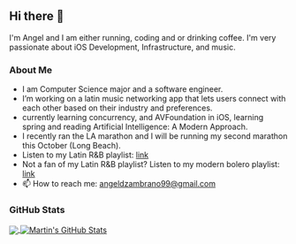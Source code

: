 ## Hi there 👋

 I'm Angel and I am either running, coding and or drinking coffee. I'm very passionate about iOS Development, Infrastructure, and music. 

### About Me 
- I am Computer Science major and a software engineer.  
- I’m working on a latin music networking app that lets users connect with each other based on their industry and preferences.
- currently learning concurrency, and AVFoundation in iOS, learning spring and reading Artificial Intelligence: A Modern Approach.
- I recently ran the LA marathon and I will be running my second marathon this October (Long Beach). 
- Listen to my Latin R&B playlist: <a href="https://open.spotify.com/playlist/1uXII1uCQ1dW0Zo6lupxmh?si=708ae888e9fd4639">link</a>
- Not a fan of my Latin R&B playlist? Listen to my modern bolero playlist: <a href="https://open.spotify.com/playlist/1uXII1uCQ1dW0Zo6lupxmh?si=76e6331b86f644ef">link</a>
- 📫 How to reach me: angeldzambrano99@gmail.com 

### GitHub Stats

<a href="https://github.com/angeldzzz23/angeldzzz23">
  <img align="center" src="https://github-readme-stats.vercel.app/api/top-langs/?username=angeldzzz23&hide=makefile,html,tex&title_color=ffffff&text_color=c9cacc&icon_color=2bbc8a&bg_color=1d1f21&langs_count=3" />
</a>



<a href="https://github.com/angeldzzz23/angeldzzz23">
  <img align="center" src="https://github-readme-stats.vercel.app/api?username=angeldzzz23&show_icons=true&line_height=27&count_private=true&title_color=ffffff&text_color=c9cacc&icon_color=2bbc8a&bg_color=1d1f21" alt="Martin's GitHub Stats" />
</a>

